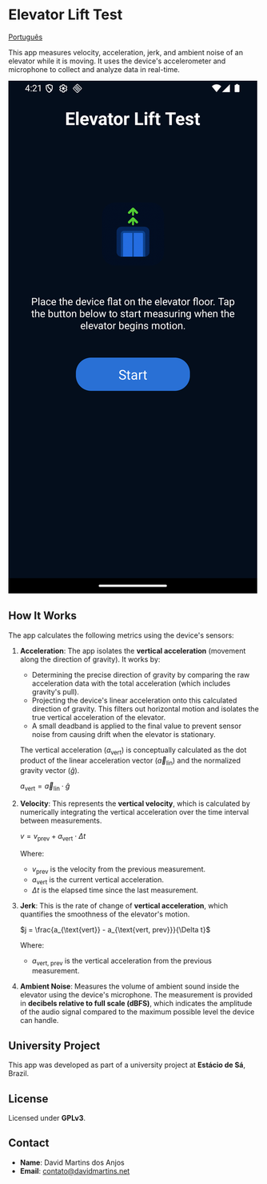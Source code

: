 # Elevator Lift Test

[Português](./readme.pt-BR.md)

This app measures velocity, acceleration, jerk, and ambient noise of an elevator while it is moving.
It uses the device's accelerometer and microphone to collect and analyze data in real-time.

![home](./docs/home-en-us.png)

## How It Works

The app calculates the following metrics using the device's sensors:

1.  **Acceleration**: The app isolates the **vertical acceleration** (movement along the direction of gravity). It works by:
    * Determining the precise direction of gravity by comparing the raw acceleration data with the total acceleration (which includes gravity's pull).
    * Projecting the device's linear acceleration onto this calculated direction of gravity. This filters out horizontal motion and isolates the true vertical acceleration of the elevator.
    * A small deadband is applied to the final value to prevent sensor noise from causing drift when the elevator is stationary.

    The vertical acceleration ($a_{\text{vert}}$) is conceptually calculated as the dot product of the linear acceleration vector ($\vec{a}_{\text{lin}}$) and the normalized gravity vector ($\hat{g}$).

    $a_{\text{vert}} = \vec{a}_{\text{lin}} \cdot \hat{g}$

2.  **Velocity**: This represents the **vertical velocity**, which is calculated by numerically integrating the vertical acceleration over the time interval between measurements.

    $v = v_{\text{prev}} + a_{\text{vert}} \cdot \Delta t$

    Where:
    - $v_{\text{prev}}$ is the velocity from the previous measurement.
    - $a_{\text{vert}}$ is the current vertical acceleration.
    - $\Delta t$ is the elapsed time since the last measurement.

3.  **Jerk**: This is the rate of change of **vertical acceleration**, which quantifies the smoothness of the elevator's motion.

    $j = \frac{a_{\text{vert}} - a_{\text{vert, prev}}}{\Delta t}$

    Where:
    - $a_{\text{vert, prev}}$ is the vertical acceleration from the previous measurement.

4.  **Ambient Noise**: Measures the volume of ambient sound inside the elevator using the device's microphone. The measurement is provided in **decibels relative to full scale (dBFS)**, which indicates the amplitude of the audio signal compared to the maximum possible level the device can handle.

## University Project

This app was developed as part of a university project at **Estácio de Sá**, Brazil.

## License

Licensed under **GPLv3**.

## Contact

- **Name**: David Martins dos Anjos
- **Email**: [contato@davidmartins.net](mailto:contato@davidmartins.net)
